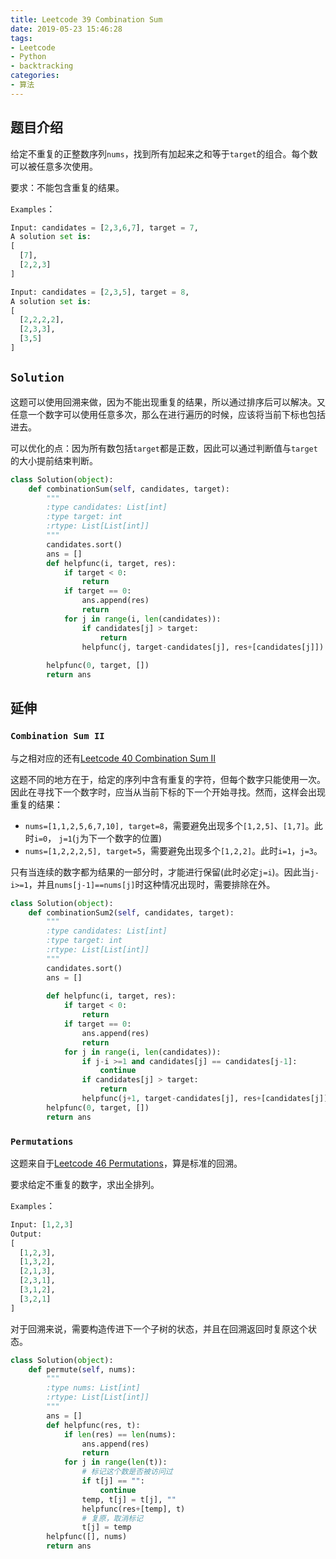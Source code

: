 ```yaml
---
title: Leetcode 39 Combination Sum
date: 2019-05-23 15:46:28
tags:
- Leetcode
- Python
- backtracking
categories:
- 算法
---
```


## 题目介绍

给定不重复的正整数序列`nums`，找到所有加起来之和等于`target`的组合。每个数可以被任意多次使用。

要求：不能包含重复的结果。

<!-- more -->

`Examples`：

```python 
Input: candidates = [2,3,6,7], target = 7,
A solution set is:
[
  [7],
  [2,2,3]
]

Input: candidates = [2,3,5], target = 8,
A solution set is:
[
  [2,2,2,2],
  [2,3,3],
  [3,5]
]
```

## `Solution`

这题可以使用回溯来做，因为不能出现重复的结果，所以通过排序后可以解决。又任意一个数字可以使用任意多次，那么在进行遍历的时候，应该将当前下标也包括进去。

可以优化的点：因为所有数包括`target`都是正数，因此可以通过判断值与`target`的大小提前结束判断。

```python 
class Solution(object):
    def combinationSum(self, candidates, target):
        """
        :type candidates: List[int]
        :type target: int
        :rtype: List[List[int]]
        """
        candidates.sort()
        ans = []
        def helpfunc(i, target, res):
            if target < 0:
                return
            if target == 0:
                ans.append(res)
                return
            for j in range(i, len(candidates)):
                if candidates[j] > target:
                    return
                helpfunc(j, target-candidates[j], res+[candidates[j]])
                
        helpfunc(0, target, [])
        return ans
```

## 延伸

### `Combination Sum II`

与之相对应的还有[Leetcode 40 Combination Sum II](https://leetcode.com/problems/combination-sum-ii/)

这题不同的地方在于，给定的序列中含有重复的字符，但每个数字只能使用一次。因此在寻找下一个数字时，应当从当前下标的下一个开始寻找。然而，这样会出现重复的结果：

- `nums=[1,1,2,5,6,7,10], target=8`，需要避免出现多个`[1,2,5]`、`[1,7]`。此时`i=0`， `j=1`(`j`为下一个数字的位置)
- `nums=[1,2,2,2,5], target=5`，需要避免出现多个`[1,2,2]`。此时`i=1`，`j=3`。

只有当连续的数字都为结果的一部分时，才能进行保留(此时必定`j=i`)。因此当`j-i>=1`，并且`nums[j-1]==nums[j]`时这种情况出现时，需要排除在外。

```python 
class Solution(object):
    def combinationSum2(self, candidates, target):
        """
        :type candidates: List[int]
        :type target: int
        :rtype: List[List[int]]
        """
        candidates.sort()
        ans = []
        
        def helpfunc(i, target, res):
            if target < 0:
                return
            if target == 0:
                ans.append(res)
                return
            for j in range(i, len(candidates)):
                if j-i >=1 and candidates[j] == candidates[j-1]:
                    continue
                if candidates[j] > target:
                    return
                helpfunc(j+1, target-candidates[j], res+[candidates[j]])
        helpfunc(0, target, [])
        return ans
```

### `Permutations`

这题来自于[Leetcode 46 Permutations](https://leetcode.com/problems/permutations/)，算是标准的回溯。

要求给定不重复的数字，求出全排列。

`Examples`：

```python 
Input: [1,2,3]
Output:
[
  [1,2,3],
  [1,3,2],
  [2,1,3],
  [2,3,1],
  [3,1,2],
  [3,2,1]
]
```



对于回溯来说，需要构造传进下一个子树的状态，并且在回溯返回时复原这个状态。

```python 
class Solution(object):
    def permute(self, nums):
        """
        :type nums: List[int]
        :rtype: List[List[int]]
        """
        ans = []
        def helpfunc(res, t):
            if len(res) == len(nums):
                ans.append(res)
                return
            for j in range(len(t)):
              	# 标记这个数是否被访问过
                if t[j] == "":
                    continue
                temp, t[j] = t[j], ""
                helpfunc(res+[temp], t)
                # 复原，取消标记
                t[j] = temp
        helpfunc([], nums)
        return ans
```

